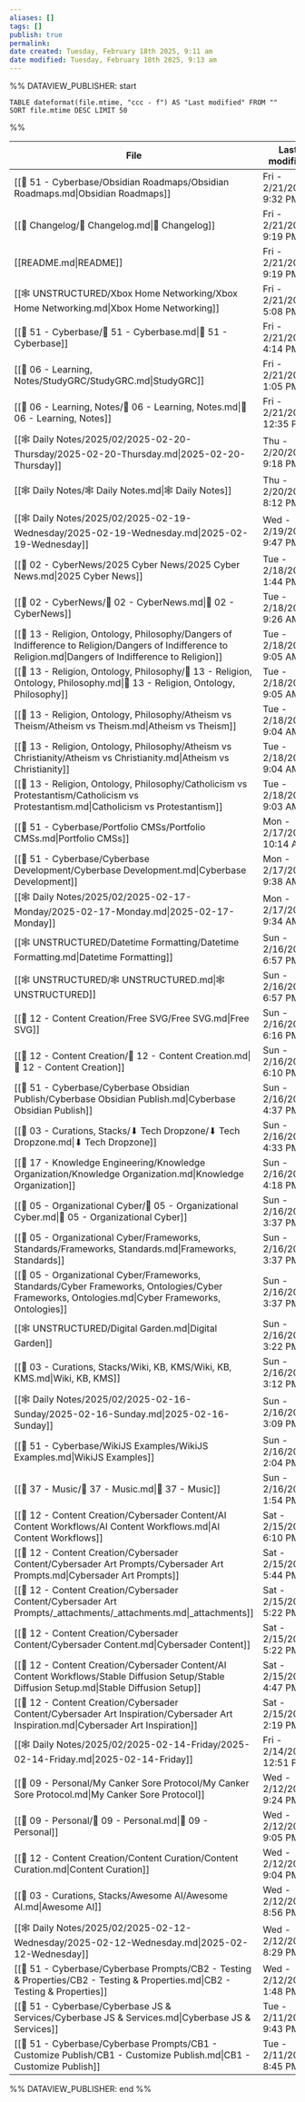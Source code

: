 ```yaml
---
aliases: []
tags: []
publish: true
permalink:
date created: Tuesday, February 18th 2025, 9:11 am
date modified: Tuesday, February 18th 2025, 9:13 am
---
```



%% DATAVIEW_PUBLISHER: start
```dataview
TABLE dateformat(file.mtime, "ccc - f") AS "Last modified" FROM "" SORT file.mtime DESC LIMIT 50
```
%%

| File                                                                                                                                                       | Last modified             |
| ---------------------------------------------------------------------------------------------------------------------------------------------------------- | ------------------------- |
| [[📁 51 - Cyberbase/Obsidian Roadmaps/Obsidian Roadmaps.md\|Obsidian Roadmaps]]                                                                            | Fri - 2/21/2025, 9:32 PM  |
| [[📅 Changelog/📅 Changelog.md\|📅 Changelog]]                                                                                                             | Fri - 2/21/2025, 9:19 PM  |
| [[README.md\|README]]                                                                                                                                      | Fri - 2/21/2025, 9:19 PM  |
| [[🕸️ UNSTRUCTURED/Xbox Home Networking/Xbox Home Networking.md\|Xbox Home Networking]]                                                                    | Fri - 2/21/2025, 5:08 PM  |
| [[📁 51 - Cyberbase/📁 51 - Cyberbase.md\|📁 51 - Cyberbase]]                                                                                              | Fri - 2/21/2025, 4:14 PM  |
| [[📁 06 - Learning, Notes/StudyGRC/StudyGRC.md\|StudyGRC]]                                                                                                 | Fri - 2/21/2025, 1:05 PM  |
| [[📁 06 - Learning, Notes/📁 06 - Learning, Notes.md\|📁 06 - Learning, Notes]]                                                                            | Fri - 2/21/2025, 12:35 PM |
| [[🕸️ Daily Notes/2025/02/2025-02-20-Thursday/2025-02-20-Thursday.md\|2025-02-20-Thursday]]                                                                | Thu - 2/20/2025, 9:18 PM  |
| [[🕸️ Daily Notes/🕸️ Daily Notes.md\|🕸️ Daily Notes]]                                                                                                    | Thu - 2/20/2025, 8:12 PM  |
| [[🕸️ Daily Notes/2025/02/2025-02-19-Wednesday/2025-02-19-Wednesday.md\|2025-02-19-Wednesday]]                                                             | Wed - 2/19/2025, 9:47 PM  |
| [[📁 02 - CyberNews/2025 Cyber News/2025 Cyber News.md\|2025 Cyber News]]                                                                                  | Tue - 2/18/2025, 1:44 PM  |
| [[📁 02 - CyberNews/📁 02 - CyberNews.md\|📁 02 - CyberNews]]                                                                                              | Tue - 2/18/2025, 9:26 AM  |
| [[📁 13 - Religion, Ontology, Philosophy/Dangers of Indifference to Religion/Dangers of Indifference to Religion.md\|Dangers of Indifference to Religion]] | Tue - 2/18/2025, 9:05 AM  |
| [[📁 13 - Religion, Ontology, Philosophy/📁 13 - Religion, Ontology, Philosophy.md\|📁 13 - Religion, Ontology, Philosophy]]                               | Tue - 2/18/2025, 9:05 AM  |
| [[📁 13 - Religion, Ontology, Philosophy/Atheism vs Theism/Atheism vs Theism.md\|Atheism vs Theism]]                                                       | Tue - 2/18/2025, 9:04 AM  |
| [[📁 13 - Religion, Ontology, Philosophy/Atheism vs Christianity/Atheism vs Christianity.md\|Atheism vs Christianity]]                                     | Tue - 2/18/2025, 9:04 AM  |
| [[📁 13 - Religion, Ontology, Philosophy/Catholicism vs Protestantism/Catholicism vs Protestantism.md\|Catholicism vs Protestantism]]                      | Tue - 2/18/2025, 9:03 AM  |
| [[📁 51 - Cyberbase/Portfolio CMSs/Portfolio CMSs.md\|Portfolio CMSs]]                                                                                     | Mon - 2/17/2025, 10:14 AM |
| [[📁 51 - Cyberbase/Cyberbase Development/Cyberbase Development.md\|Cyberbase Development]]                                                                | Mon - 2/17/2025, 9:38 AM  |
| [[🕸️ Daily Notes/2025/02/2025-02-17-Monday/2025-02-17-Monday.md\|2025-02-17-Monday]]                                                                      | Mon - 2/17/2025, 9:34 AM  |
| [[🕸️ UNSTRUCTURED/Datetime Formatting/Datetime Formatting.md\|Datetime Formatting]]                                                                       | Sun - 2/16/2025, 6:57 PM  |
| [[🕸️ UNSTRUCTURED/🕸️ UNSTRUCTURED.md\|🕸️ UNSTRUCTURED]]                                                                                                 | Sun - 2/16/2025, 6:57 PM  |
| [[📁 12 - Content Creation/Free SVG/Free SVG.md\|Free SVG]]                                                                                                | Sun - 2/16/2025, 6:16 PM  |
| [[📁 12 - Content Creation/📁 12 - Content Creation.md\|📁 12 - Content Creation]]                                                                         | Sun - 2/16/2025, 6:10 PM  |
| [[📁 51 - Cyberbase/Cyberbase Obsidian Publish/Cyberbase Obsidian Publish.md\|Cyberbase Obsidian Publish]]                                                 | Sun - 2/16/2025, 4:37 PM  |
| [[📁 03 - Curations, Stacks/⬇ Tech Dropzone/⬇ Tech Dropzone.md\|⬇ Tech Dropzone]]                                                                          | Sun - 2/16/2025, 4:33 PM  |
| [[📁 17 - Knowledge Engineering/Knowledge Organization/Knowledge Organization.md\|Knowledge Organization]]                                                 | Sun - 2/16/2025, 4:18 PM  |
| [[📁 05 - Organizational Cyber/📁 05 - Organizational Cyber.md\|📁 05 - Organizational Cyber]]                                                             | Sun - 2/16/2025, 3:37 PM  |
| [[📁 05 - Organizational Cyber/Frameworks, Standards/Frameworks, Standards.md\|Frameworks, Standards]]                                                     | Sun - 2/16/2025, 3:37 PM  |
| [[📁 05 - Organizational Cyber/Frameworks, Standards/Cyber Frameworks, Ontologies/Cyber Frameworks, Ontologies.md\|Cyber Frameworks, Ontologies]]          | Sun - 2/16/2025, 3:37 PM  |
| [[🕸️ UNSTRUCTURED/Digital Garden.md\|Digital Garden]]                                                                                                     | Sun - 2/16/2025, 3:22 PM  |
| [[📁 03 - Curations, Stacks/Wiki, KB, KMS/Wiki, KB, KMS.md\|Wiki, KB, KMS]]                                                                                | Sun - 2/16/2025, 3:12 PM  |
| [[🕸️ Daily Notes/2025/02/2025-02-16-Sunday/2025-02-16-Sunday.md\|2025-02-16-Sunday]]                                                                      | Sun - 2/16/2025, 3:09 PM  |
| [[📁 51 - Cyberbase/WikiJS Examples/WikiJS Examples.md\|WikiJS Examples]]                                                                                  | Sun - 2/16/2025, 2:04 PM  |
| [[📁 37 - Music/📁 37 - Music.md\|📁 37 - Music]]                                                                                                          | Sun - 2/16/2025, 1:54 PM  |
| [[📁 12 - Content Creation/Cybersader Content/AI Content Workflows/AI Content Workflows.md\|AI Content Workflows]]                                         | Sat - 2/15/2025, 6:10 PM  |
| [[📁 12 - Content Creation/Cybersader Content/Cybersader Art Prompts/Cybersader Art Prompts.md\|Cybersader Art Prompts]]                                   | Sat - 2/15/2025, 5:44 PM  |
| [[📁 12 - Content Creation/Cybersader Content/Cybersader Art Prompts/_attachments/_attachments.md\|_attachments]]                                          | Sat - 2/15/2025, 5:22 PM  |
| [[📁 12 - Content Creation/Cybersader Content/Cybersader Content.md\|Cybersader Content]]                                                                  | Sat - 2/15/2025, 5:22 PM  |
| [[📁 12 - Content Creation/Cybersader Content/AI Content Workflows/Stable Diffusion Setup/Stable Diffusion Setup.md\|Stable Diffusion Setup]]              | Sat - 2/15/2025, 4:47 PM  |
| [[📁 12 - Content Creation/Cybersader Content/Cybersader Art Inspiration/Cybersader Art Inspiration.md\|Cybersader Art Inspiration]]                       | Sat - 2/15/2025, 2:19 PM  |
| [[🕸️ Daily Notes/2025/02/2025-02-14-Friday/2025-02-14-Friday.md\|2025-02-14-Friday]]                                                                      | Fri - 2/14/2025, 12:51 PM |
| [[📁 09 - Personal/My Canker Sore Protocol/My Canker Sore Protocol.md\|My Canker Sore Protocol]]                                                           | Wed - 2/12/2025, 9:24 PM  |
| [[📁 09 - Personal/📁 09 - Personal.md\|📁 09 - Personal]]                                                                                                 | Wed - 2/12/2025, 9:05 PM  |
| [[📁 12 - Content Creation/Content Curation/Content Curation.md\|Content Curation]]                                                                        | Wed - 2/12/2025, 9:04 PM  |
| [[📁 03 - Curations, Stacks/Awesome AI/Awesome AI.md\|Awesome AI]]                                                                                         | Wed - 2/12/2025, 8:56 PM  |
| [[🕸️ Daily Notes/2025/02/2025-02-12-Wednesday/2025-02-12-Wednesday.md\|2025-02-12-Wednesday]]                                                             | Wed - 2/12/2025, 8:29 PM  |
| [[📁 51 - Cyberbase/Cyberbase Prompts/CB2 - Testing & Properties/CB2 - Testing & Properties.md\|CB2 - Testing & Properties]]                               | Wed - 2/12/2025, 1:48 PM  |
| [[📁 51 - Cyberbase/Cyberbase JS & Services/Cyberbase JS & Services.md\|Cyberbase JS & Services]]                                                          | Tue - 2/11/2025, 9:43 PM  |
| [[📁 51 - Cyberbase/Cyberbase Prompts/CB1 - Customize Publish/CB1 - Customize Publish.md\|CB1 - Customize Publish]]                                        | Tue - 2/11/2025, 8:45 PM  |

%% DATAVIEW_PUBLISHER: end %%